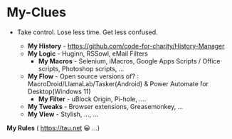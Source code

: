 # My-Clues
- Take control. Lose less time. Get less confused. 

   - **My History** -  https://github.com/code-for-charity/History-Manager
   - **My Logic** -   Huginn, RSSowl, eMail Filters
     - **My Macros** - Selenium, iMacros, Google Apps Scripts / Office scripts, Photoshop scripts, ...
   - **My Flow** - Open source versions of? :   MacroDroid/LlamaLab/Tasker(Android)  & Power Automate for Desktop(Windows 11)  
     - **My Filter** -   uBlock Origin, Pi-hole, ....
   - **My Tweaks** - Browser extensions, Greasemonkey, ...
   - **My View** -  Stylish, ..., ...
   
**My Rules** ( https://tau.net 😀 ...)




